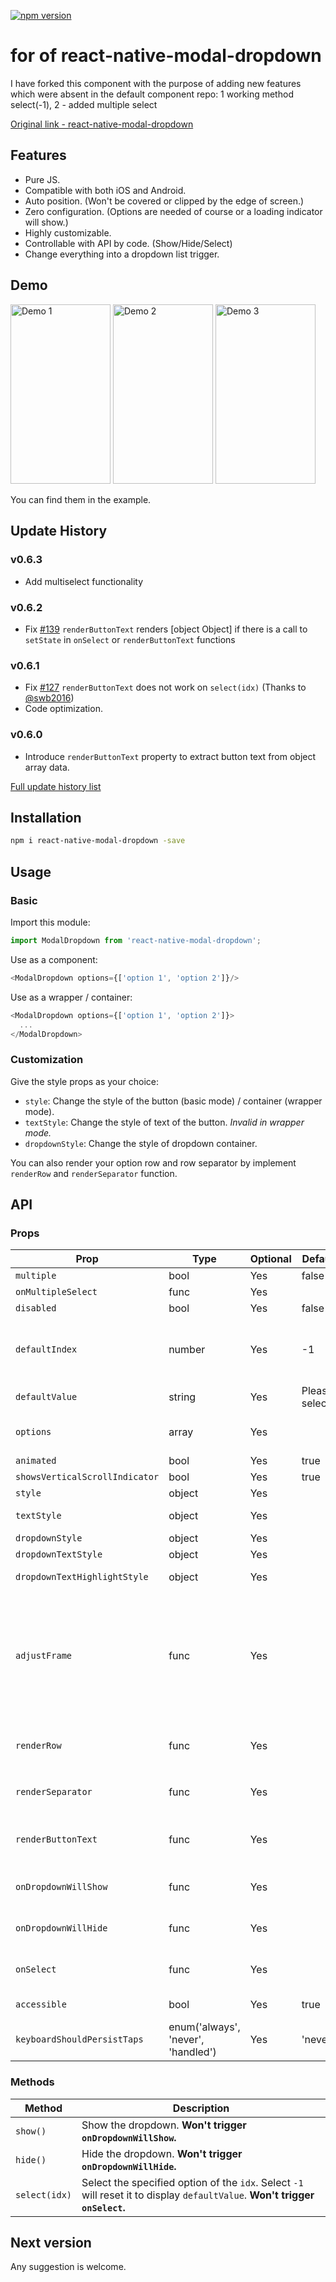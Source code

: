 [![npm version](https://badge.fury.io/js/react-native-modal-dropdown.svg)](https://badge.fury.io/js/react-native-modal-dropdown)

# for of react-native-modal-dropdown
I have forked this component with the purpose of adding new features which were absent in the default component repo: 1 working method  select(-1), 2 - added multiple select

[Original link - react-native-modal-dropdown](https://github.com/sohobloo/react-native-modal-dropdown)

## Features
- Pure JS.
- Compatible with both iOS and Android.
- Auto position. (Won't be covered or clipped by the edge of screen.)
- Zero configuration. (Options are needed of course or a loading indicator will show.)
- Highly customizable.
- Controllable with API by code. (Show/Hide/Select)
- Change everything into a dropdown list trigger.

## Demo
<img src="https://github.com/sohobloo/react-native-modal-dropdown/blob/master/docs/demo_1.gif?raw=true" width = "160" height = "287.5" alt="Demo 1"/> <img src="https://github.com/sohobloo/react-native-modal-dropdown/blob/master/docs/demo_2.gif?raw=true" width = "160" height = "287.5" alt="Demo 2"/> <img src="https://github.com/sohobloo/react-native-modal-dropdown/blob/master/docs/demo_3.gif?raw=true" width = "160" height = "287.5" alt="Demo 3"/>

You can find them in the example.

## Update History

### v0.6.3
- Add multiselect functionality

### v0.6.2
- Fix [#139](https://github.com/sohobloo/react-native-modal-dropdown/issues/139) `renderButtonText` renders \[object Object] if there is a call to `setState` in `onSelect` or `renderButtonText` functions

### v0.6.1
- Fix [#127](https://github.com/sohobloo/react-native-modal-dropdown/issues/127) `renderButtonText` does not work on `select(idx)`  (Thanks to [@swb2016](https://github.com/swb2016))
- Code optimization.

### v0.6.0
- Introduce `renderButtonText` property to extract button text from object array data.

[Full update history list](https://github.com/sohobloo/react-native-modal-dropdown/wiki/Update-History)

## Installation
```sh
npm i react-native-modal-dropdown -save
```

## Usage
### Basic
Import this module:
```javascript
import ModalDropdown from 'react-native-modal-dropdown';
```
Use as a component:
```javascript
<ModalDropdown options={['option 1', 'option 2']}/>
```
Use as a wrapper / container:
```javascript
<ModalDropdown options={['option 1', 'option 2']}>
  ...
</ModalDropdown>
```

### Customization
Give the style props as your choice:
- `style`: Change the style of the button (basic mode) / container (wrapper mode).
- `textStyle`: Change the style of text of the button. *Invalid in wrapper mode.*
- `dropdownStyle`: Change the style of dropdown container.

You can also render your option row and row separator by implement `renderRow` and `renderSeparator` function.

## API
### Props
Prop                | Type     | Optional | Default   | Description
------------------- | -------- | -------- | --------- | -----------
`multiple`          | bool     | Yes      | false     | enable multiselect
`onMultipleSelect`  | func     | Yes      |           | callback of multiselect
`disabled`          | bool     | Yes      | false     | disable / enable the component.
`defaultIndex`      | number   | Yes      | -1        | Init selected index. `-1`: None is selected. **This only change the highlight of the dropdown row, you have to give a `defaultValue` to change the init text.**
`defaultValue`      | string   | Yes      | Please select... | Init text of the button. **Invalid in wrapper mode.**
`options`           | array    | Yes      |           | Options. **The dropdown will show a loading indicator if `options` is `null`/`undefined`.**
`animated`          | bool     | Yes      | true      | Disable / enable fade animation.
`showsVerticalScrollIndicator` | bool | Yes | true    | Show / hide vertical scroll indicator.
`style`             | object   | Yes      |           | Style of the button.
`textStyle`         | object   | Yes      |           | Style of the button text. **Invalid in wrapper mode.**
`dropdownStyle`     | object   | Yes      |           | Style of the dropdown list.
`dropdownTextStyle` | object   | Yes      |           | Style of the dropdown option text.
`dropdownTextHighlightStyle`   | object | Yes      |  | Style of the dropdown selected option text.
`adjustFrame`       | func     | Yes      |           | This is a callback after the frame of the dropdown have been calculated and before showing. You will receive a style object as argument with some of the props like `width` `height` `top` `left` and `right`. Change them to appropriate values that accord with your requirement and **make the new style as the return value of this function**.
`renderRow`         | func     | Yes      |           | Customize render option rows: `function(option,index,isSelected)` **Will render a default row if `null`/`undefined`.**
`renderSeparator`   | func     | Yes      |           | Customize render dropdown list separators. **Will render a default thin gray line if `null`/`undefined`.**
`renderButtonText`  | func     | Yes      |           | Use this to extract and return text from option object. This text will show on button after option selected. **Invalid in wrapper mode.**
`onDropdownWillShow`| func     | Yes      |           | Trigger when dropdown will show by touching the button. **Return `false` can cancel the event.**
`onDropdownWillHide`| func     | Yes      |           | Trigger when dropdown will hide by touching the button. **Return `false` can cancel the event.**
`onSelect`          | func     | Yes      |           | Trigger when option row touched with selected `index` and `value`. **Return `false` can cancel the event.**
`accessible`        | bool     | Yes      | true    | Set accessibility of dropdown modal and dropdown rows
`keyboardShouldPersistTaps`    | enum('always', 'never', 'handled') | Yes | 'never' | See react-native `ScrollView` props

### Methods
Method            |  Description
----------------- |  -----------
`show()`          |  Show the dropdown. **Won't trigger `onDropdownWillShow`.**
`hide()`          |  Hide the dropdown. **Won't trigger `onDropdownWillHide`.**
`select(idx)`     |  Select the specified option of the `idx`. Select `-1` will reset it to display `defaultValue`. **Won't trigger `onSelect`.**

## Next version
Any suggestion is welcome.
